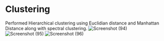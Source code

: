 # Clustering
Performed Hierarchical clustering using Euclidian distance and Manhattan Distance along with spectral clustering.
![Screenshot (94)](https://github.com/varahakrishna/Clustering/assets/114026298/dded242d-7893-4774-8eb9-1d01bc175cdc)
![Screenshot (95)](https://github.com/varahakrishna/Clustering/assets/114026298/df07ae02-ae57-489c-b98d-4987c211e237)
![Screenshot (96)](https://github.com/varahakrishna/Clustering/assets/114026298/840300ee-0103-4b00-80b9-65997514bfbc)
